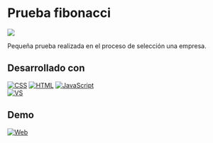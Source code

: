# Prueba fibonacci
[![](https://img.shields.io/github/last-commit/marigabi94/Prueba?style=plastic&logo=github&logoColor=white&labelColor=101010)]()</br>

Pequeña prueba realizada en el proceso de selección una empresa.

## Desarrollado con
[![CSS](https://img.shields.io/badge/CSS-1572B6?style=for-the-badge&logo=css3&logoColor=white&labelColor=101010)]()
[![HTML](https://img.shields.io/badge/HTML-E34F26?style=for-the-badge&logo=html5&logoColor=white&labelColor=101010)]()
[![JavaScript](https://img.shields.io/badge/JavaScript-F7DF1E?style=for-the-badge&logo=javascript&logoColor=white&labelColor=101010)]()</br>
[![VS](https://img.shields.io/badge/Visual_Studio_Code-007ACC?style=for-the-badge&logo=visual-studio-code&logoColor=white&labelColor=101010)]()</br>

## Demo
[![Web](https://img.shields.io/badge/web-fibonacci-3DCBC2?style=for-the-badge&logo=dev.to&logoColor=white&labelColor=101010)](https://fibonacci-90752.web.app)

